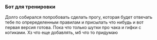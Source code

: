 ### Бот для тренировки
Долго собирался попробовать сделать прогу, которая будет отвечать тебе по опреределенным правилам и присылать что нибудь и вот первая версия готова. Пока что только шутки про чака и гифки с котиками. Хз что еще добавлять, мб что то придумаю
